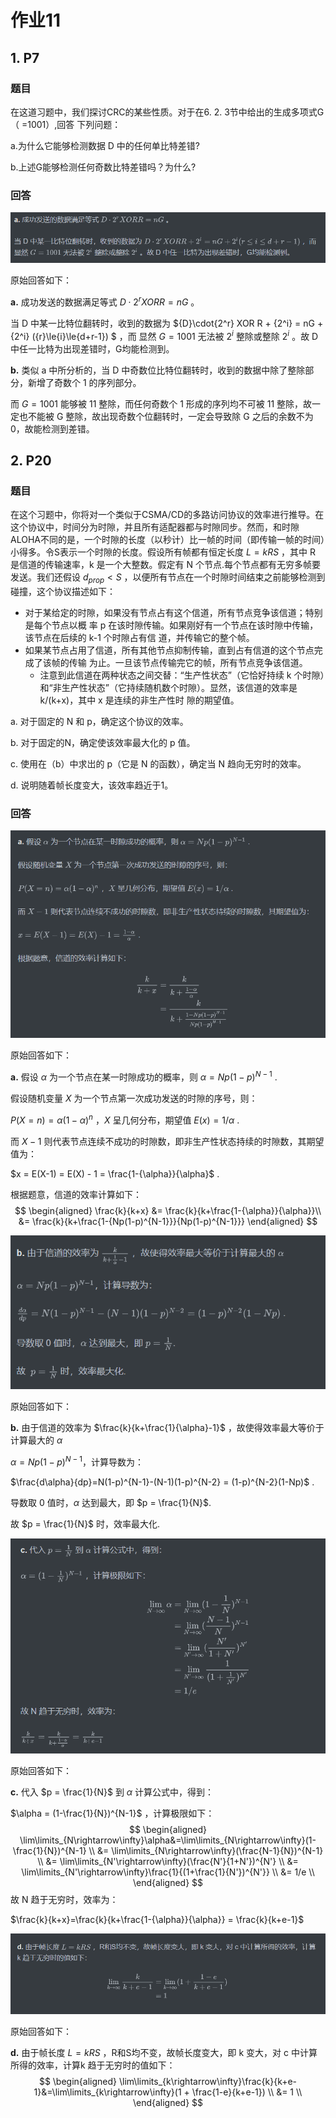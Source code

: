 # 作业11

## 1. P7

### 题目

在这道习题中，我们探讨CRC的某些性质。对于在6. 2. 3节中给出的生成多项式G（ =1001）,回答 下列问题： 

a.为什么它能够检测数据 D 中的任何单比特差错? 

b.上述G能够检测任何奇数比特差错吗？为什么? 

### 回答

![P7_a](hw11.assets/P7_a.png)

原始回答如下：

**a.** 成功发送的数据满足等式 ${D}\cdot{2}^{r} XOR R = nG$ 。

当 D 中某一比特位翻转时，收到的数据为 ${D}\cdot{2^r} XOR R + {2^i} = nG + {2^i} ({r}\le{i}\le{d+r-1}) $ ，而 显然 $G = 1001$ 无法被 $2^i$ 整除或整除 $2^i$ 。故 D 中任一比特为出现差错时，G均能检测到。



**b.** 类似 a 中所分析的，当 D 中奇数位比特位翻转时，收到的数据中除了整除部分，新增了奇数个 1 的序列部分。

而 $G = 1001$ 能够被 11 整除，而任何奇数个 1 形成的序列均不可被 11 整除，故一定也不能被 G 整除，故出现奇数个位翻转时，一定会导致除 G 之后的余数不为 0，故能检测到差错。





## 2. P20

### 题目

在这个习题中，你将对一个类似于CSMA/CD的多路访问协议的效率进行推导。在这个协议中，时间分为时隙，并且所有适配器都与时隙同步。然而，和时隙ALOHA不同的是，一个时隙的长度（以秒计）比一帧的时间（即传输一帧的时间）小得多。令S表示一个时隙的长度。假设所有帧都有恒定长度 $L=kRS$ ，其中 R 是信道的传输速率，k 是一个大整数。假定有 N 个节点.每个节点都有无穷多帧要发送。我们还假设 ${d_{prop}}\lt{S}$ ，以便所有节点在一个时隙时间结束之前能够检测到碰撞，这个协议描述如下： 

- 对于某给定的时隙，如果没有节点占有这个信道，所有节点竞争该信道；特别是每个节点以概 率 p 在该时隙传输。如果刚好有一个节点在该时隙中传输，该节点在后续的 k-1 个时隙占有信 道，并传输它的整个帧。
- 如果某节点占用了信道，所有其他节点抑制传输，直到占有信道的这个节点完成了该帧的传输 为止。一旦该节点传输完它的帧，所有节点竞争该信道。
  - 注意到此信道在两种状态之间交替：“生产性状态”（它恰好持续 k 个时隙）和“非生产性状态”（它持续随机数个时隙）。显然，该信道的效率是 k/(k+x)，其中 x 是连续的非生产性时 隙的期望值。 

a. 对于固定的 N 和 p，确定这个协议的效率。 

b. 对于固定的N，确定使该效率最大化的 p 值。

c. 使用在（b）中求岀的 p（它是 N 的函数），确定当 N 趋向无穷时的效率。

 d. 说明随着帧长度变大，该效率趋近于1。

### 回答

![P20_a](hw11.assets/P20_a.png) 

原始回答如下：

**a.** 假设 $\alpha$ 为一个节点在某一时隙成功的概率，则 $\alpha = Np(1-p)^{N-1}$ .

假设随机变量 $X$ 为一个节点第一次成功发送的时隙的序号，则：

$P(X = n) = {\alpha}(1-{\alpha})^n$ ，$X$ 呈几何分布，期望值 $E(x) = 1/{\alpha}$ .

而 $X-1$ 则代表节点连续不成功的时隙数，即非生产性状态持续的时隙数，其期望值为：

$x = E(X-1) = E(X) - 1 = \frac{1-{\alpha}}{\alpha}$ .

根据题意，信道的效率计算如下：
$$
\begin{aligned}
\frac{k}{k+x} &= \frac{k}{k+\frac{1-{\alpha}}{\alpha}}\\
&= \frac{k}{k+\frac{1-{Np(1-p)^{N-1}}}{Np(1-p)^{N-1}}}
\end{aligned}
$$


![P20_b](hw11.assets/P20_b.png)

原始回答如下：

**b.** 由于信道的效率为 $\frac{k}{k+\frac{1}{\alpha}-1}$ ，故使得效率最大等价于计算最大的 $\alpha$ 

$\alpha = Np(1-p)^{N-1}$，计算导数为：

$\frac{d\alpha}{dp}=N(1-p)^{N-1}-(N-1)(1-p)^{N-2} = (1-p)^{N-2}(1-Np)$ .

导数取 0 值时，$\alpha$ 达到最大，即 $p = \frac{1}{N}$. 

故  $p = \frac{1}{N}$ 时，效率最大化.



![P20_c](hw11.assets/P20_c.png)

原始回答如下：

**c.** 代入 $p = \frac{1}{N}$ 到 $\alpha$ 计算公式中，得到：

$\alpha = (1-\frac{1}{N})^{N-1}$ ，计算极限如下：
$$
\begin{aligned}
\lim\limits_{N\rightarrow\infty}\alpha&=\lim\limits_{N\rightarrow\infty}(1-\frac{1}{N})^{N-1} \\
&= \lim\limits_{N\rightarrow\infty}(\frac{N-1}{N})^{N-1} \\
&= \lim\limits_{N'\rightarrow\infty}(\frac{N'}{1+N'})^{N'} \\
&= \lim\limits_{N'\rightarrow\infty}\frac{1}{(1+\frac{1}{N'})^{N'}} \\
&= 1/e \\
\end{aligned}
$$
故 N 趋于无穷时，效率为：

$\frac{k}{k+x}=\frac{k}{k+\frac{1-{\alpha}}{\alpha}} = \frac{k}{k+e-1}$



![P20_d](hw11.assets/P20_d.png)

原始回答如下：

**d.** 由于帧长度 $L = kRS$ ，R和S均不变，故帧长度变大，即 k 变大，对 c 中计算所得的效率，计算k 趋于无穷时的值如下：
$$
\begin{aligned}
\lim\limits_{k\rightarrow\infty}\frac{k}{k+e-1}&=\lim\limits_{k\rightarrow\infty}(1 + \frac{1-e}{k+e-1}) \\
&= 1 \\
\end{aligned}
$$












